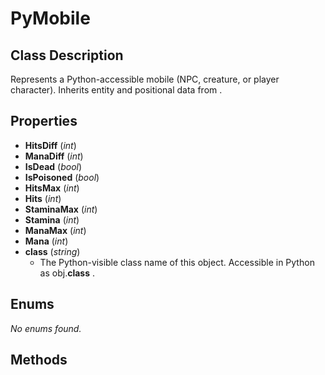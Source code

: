 # PyMobile  

## Class Description
 Represents a Python-accessible mobile (NPC, creature, or player character).
 Inherits entity and positional data from <see cref="PyEntity"/> .


## Properties
- **HitsDiff** (*int*)
- **ManaDiff** (*int*)
- **IsDead** (*bool*)
- **IsPoisoned** (*bool*)
- **HitsMax** (*int*)
- **Hits** (*int*)
- **StaminaMax** (*int*)
- **Stamina** (*int*)
- **ManaMax** (*int*)
- **Mana** (*int*)
- **__class__** (*string*)
  -  The Python-visible class name of this object.
 Accessible in Python as <c>obj.__class__</c> .



## Enums
_No enums found._

## Methods
